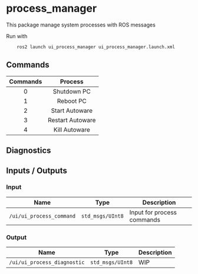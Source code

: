 # process_manager
This package manage system processes with ROS messages

Run with 

```
    ros2 launch ui_process_manager ui_process_manager.launch.xml 
```

## Commands

| Commands |     Process      |
|:--------:|:----------------:|
|    0     |   Shutdown PC    | 
|    1     |    Reboot PC     |
|    2     |  Start Autoware  |
|    3     | Restart Autoware |
|    4     |  Kill Autoware   |

## Diagnostics


## Inputs / Outputs

### Input

| Name                     | Type             | Description                |
|--------------------------|------------------|----------------------------|
| `/ui/ui_process_command` | `std_msgs/UInt8` | Input for process commands |

### Output

| Name                        | Type           | Description |
|-----------------------------| ---------------|-------------|
| `/ui/ui_process_diagnostic` |`std_msgs/UInt8`| WIP         |
